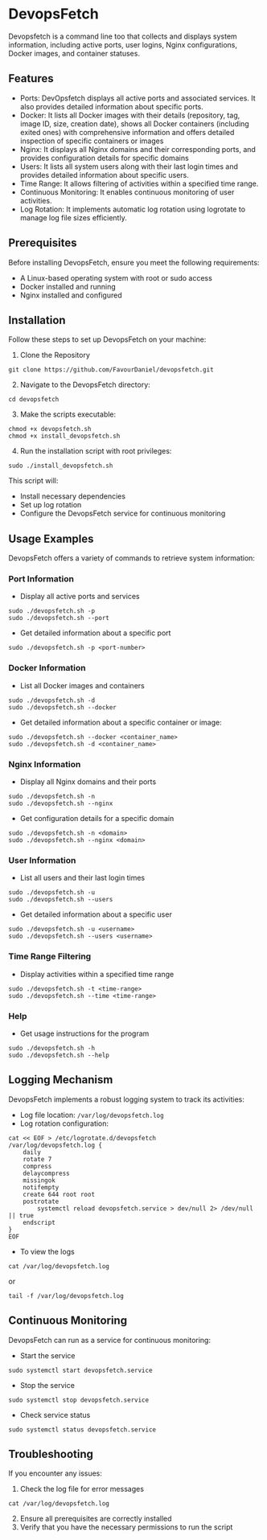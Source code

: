 # DevopsFetch

Devopsfetch is a command line too that collects and displays system information, including active ports, user logins, Nginx configurations, Docker images, and container statuses.

## Features
- Ports: DevOpsfetch displays all active ports and associated services. It also provides detailed information about specific ports.
- Docker: It lists all Docker images with their details (repository, tag, image ID, size, creation date), shows all Docker containers (including exited ones) with comprehensive information and offers detailed inspection of specific containers or images
- Nginx: It displays all Nginx domains and their corresponding ports, and provides configuration details for specific domains
- Users: It lists all system users along with their last login times and provides detailed information about specific users.
- Time Range: It allows filtering of activities within a specified time range.
- Continuous Monitoring: It enables continuous monitoring of user activities.
- Log Rotation: It implements automatic log rotation using logrotate to manage log file sizes efficiently.

## Prerequisites
Before installing DevopsFetch, ensure you meet the following requirements:

- A Linux-based operating system with root or sudo access
- Docker installed and running
- Nginx installed and configured

## Installation

Follow these steps to set up DevopsFetch on your machine:

1.  Clone the Repository
```
git clone https://github.com/FavourDaniel/devopsfetch.git
```
2. Navigate to the DevopsFetch directory:
```
cd devopsfetch
```
3. Make the scripts executable:
```
chmod +x devopsfetch.sh
chmod +x install_devopsfetch.sh
```
4. Run the installation script with root privileges:
```
sudo ./install_devopsfetch.sh
```

This script will:
- Install necessary dependencies
- Set up log rotation
- Configure the DevopsFetch service for continuous monitoring

## Usage Examples
DevopsFetch offers a variety of commands to retrieve system information:

### Port Information
- Display all active ports and services
```
sudo ./devopsfetch.sh -p
sudo ./devopsfetch.sh --port
```
- Get detailed information about a specific port
```
sudo ./devopsfetch.sh -p <port-number>
```
### Docker Information

- List all Docker images and containers
```
sudo ./devopsfetch.sh -d
sudo ./devopsfetch.sh --docker
```
- Get detailed information about a specific container or image:
```
sudo ./devopsfetch.sh --docker <container_name>
sudo ./devopsfetch.sh -d <container_name>
```
### Nginx Information

- Display all Nginx domains and their ports
```
sudo ./devopsfetch.sh -n
sudo ./devopsfetch.sh --nginx
```
- Get configuration details for a specific domain
```
sudo ./devopsfetch.sh -n <domain>
sudo ./devopsfetch.sh --nginx <domain>
```

### User Information
- List all users and their last login times
```
sudo ./devopsfetch.sh -u
sudo ./devopsfetch.sh --users
```
- Get detailed information about a specific user
```
sudo ./devopsfetch.sh -u <username>
sudo ./devopsfetch.sh --users <username>
```
### Time Range Filtering

- Display activities within a specified time range
```
sudo ./devopsfetch.sh -t <time-range>
sudo ./devopsfetch.sh --time <time-range>
```
### Help

- Get usage instructions for the program
```
sudo ./devopsfetch.sh -h
sudo ./devopsfetch.sh --help
```

## Logging Mechanism

DevopsFetch implements a robust logging system to track its activities:

- Log file location: `/var/log/devopsfetch.log`
- Log rotation configuration:

```
cat << EOF > /etc/logrotate.d/devopsfetch
/var/log/devopsfetch.log {
    daily
    rotate 7
    compress
    delaycompress
    missingok
    notifempty
    create 644 root root
    postrotate
        systemctl reload devopsfetch.service > dev/null 2> /dev/null || true
    endscript
}
EOF
```
- To view the logs
```
cat /var/log/devopsfetch.log
```
or 
```
tail -f /var/log/devopsfetch.log
```

## Continuous Monitoring

DevopsFetch can run as a service for continuous monitoring:

- Start the service
```
sudo systemctl start devopsfetch.service
```
- Stop the service
```
sudo systemctl stop devopsfetch.service
```
- Check service status
```
sudo systemctl status devopsfetch.service
```

## Troubleshooting

If you encounter any issues:
1. Check the log file for error messages
```
cat /var/log/devopsfetch.log
```
2. Ensure all prerequisites are correctly installed
3. Verify that you have the necessary permissions to run the script

